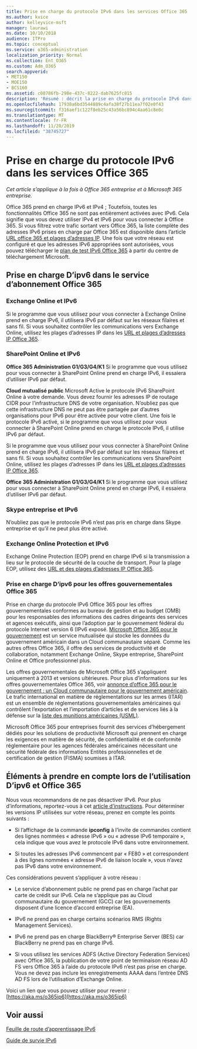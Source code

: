 ```yaml
---
title: Prise en charge du protocole IPv6 dans les services Office 365
ms.author: kvice
author: kelleyvice-msft
manager: laurawi
ms.date: 10/10/2018
audience: ITPro
ms.topic: conceptual
ms.service: o365-administration
localization_priority: Normal
ms.collection: Ent_O365
ms.custom: Adm_O365
search.appverid:
- MET150
- MOE150
- BCS160
ms.assetid: c08786fb-298e-437c-8222-dab7625fc815
description: 'Résumé : décrit la prise en charge du protocole IPv6 dans les composants Microsoft Office 365 et dans les offres gouvernementales Office 365.'
ms.openlocfilehash: 17938a6bd3544889c4afa38f27b11ea7f02e0f43
ms.sourcegitcommit: f316aef1c122f8eb25c43a56bc894c4aa61c8e0c
ms.translationtype: MT
ms.contentlocale: fr-FR
ms.lasthandoff: 11/20/2019
ms.locfileid: "38745727"
---
```

# <a name="ipv6-support-in-office-365-services"></a>Prise en charge du protocole IPv6 dans les services Office 365

*Cet article s’applique à la fois à Office 365 entreprise et à Microsoft 365 entreprise.*

Office 365 prend en charge IPv6 et IPv4 ; Toutefois, toutes les fonctionnalités Office 365 ne sont pas entièrement activées avec IPv6. Cela signifie que vous devez utiliser IPv4 et IPv6 pour vous connecter à Office 365. Si vous filtrez votre trafic sortant vers Office 365, la liste complète des adresses IPv6 prises en charge par Office 365 est disponible dans l’article [URL office 365 et plages d’adresses IP](urls-and-ip-address-ranges.md). Une fois que votre réseau est configuré et que les adresses IPv6 appropriées sont autorisées, vous pouvez télécharger le [plan de test IPv6 Office 365](https://go.microsoft.com/fwlink/?LinkId=293447) à partir du centre de téléchargement Microsoft.
  
## <a name="ipv6-support-in-office-365-subscription-service"></a>Prise en charge D’ipv6 dans le service d’abonnement Office 365

### <a name="exchange-online-and-ipv6"></a>Exchange Online et IPv6

Si le programme que vous utilisez pour vous connecter à Exchange Online prend en charge IPv6, il utilisera IPv6 par défaut sur les réseaux filaires et sans fil. Si vous souhaitez contrôler les communications vers Exchange Online, utilisez les plages d’adresses IP dans les [URL et plages d’adresses IP Office 365](urls-and-ip-address-ranges.md).
  
### <a name="sharepoint-online-and-ipv6"></a>SharePoint Online et IPv6

 **Office 365 Administration G1/G3/G4/K1** Si le programme que vous utilisez pour vous connecter à SharePoint Online prend en charge IPv6, il essaiera d’utiliser IPv6 par défaut.
  
 **Cloud mutualisé public** Microsoft Active le protocole IPv6 SharePoint Online à votre demande. Vous devez fournir les adresses IP de routage CIDR pour l’infrastructure DNS de votre organisation. N’oubliez pas que cette infrastructure DNS ne peut pas être partagée par d’autres organisations pour IPv6 pour être activée pour votre client. Une fois le protocole IPv6 activé, si le programme que vous utilisez pour vous connecter à SharePoint Online prend en charge le protocole IPv6, il utilise IPv6 par défaut.
  
Si le programme que vous utilisez pour vous connecter à SharePoint Online prend en charge IPv6, il utilisera IPv6 par défaut sur les réseaux filaires et sans fil. Si vous souhaitez contrôler les communications vers SharePoint Online, utilisez les plages d’adresses IP dans les [URL et plages d’adresses IP Office 365](urls-and-ip-address-ranges.md).
  
 **Office 365 Administration G1/G3/G4/K1** Si le programme que vous utilisez pour vous connecter à SharePoint Online prend en charge IPv6, il essaiera d’utiliser IPv6 par défaut.
  
### <a name="skype-for-business-and-ipv6"></a>Skype entreprise et IPv6

N’oubliez pas que le protocole IPv6 n’est pas pris en charge dans Skype entreprise et qu’il ne peut plus être activé.
  
### <a name="exchange-online-protection-and-ipv6"></a>Exchange Online Protection et IPv6

Exchange Online Protection (EOP) prend en charge IPv6 si la transmission a lieu sur le protocole de sécurité de la couche de transport. Pour la plage EOP, utilisez des [URL et des plages d’adresses IP Office 365](urls-and-ip-address-ranges.md).
  
### <a name="ipv6-support-for-office-365-government-offerings"></a>Prise en charge D’ipv6 pour les offres gouvernementales Office 365

Prise en charge du protocole IPv6 Office 365 pour les offres gouvernementales conformes au bureau de gestion et au budget (OMB) pour les responsables des informations des cadres dirigeants des services et agences exécutifs, ainsi que l’adoption par le gouvernement fédéral du protocole Internet version 6 (IPv6 exposé. [Microsoft Office 365 pour le gouvernement](https://go.microsoft.com/fwlink/p/?LinkId=325414) est un service mutualisée qui stocke les données du gouvernement américain dans un Cloud communautaire séparé. Comme les autres offres Office 365, il offre des services de productivité et de collaboration, notamment Exchange Online, Skype entreprise, SharePoint Online et Office professionnel plus. 

Les offres gouvernementales de Microsoft Office 365 s’appliquent uniquement à 2013 et versions ultérieures. Pour plus d’informations sur les offres gouvernementales Office 365, voir [annonce d’office 365 pour le gouvernement : un Cloud communautaire pour le gouvernement américain](https://go.microsoft.com/fwlink/p/?LinkId=325414). Le trafic international en matière de réglementations sur les armes (ITAR) est un ensemble de réglementations gouvernementales américaines qui contrôlent l’exportation et l’importation d’articles et de services liés à la défense sur la [liste des munitions américaines (USML)](https://go.microsoft.com/fwlink/p/?LinkId=325415). 

Microsoft Office 365 pour entreprises fournit des services d’hébergement dédiés pour les solutions de productivité Microsoft qui prennent en charge les exigences en matière de sécurité, de confidentialité et de conformité réglementaire pour les agences fédérales américaines nécessitant une sécurité fédérale des informations Entités professionnelles et de certification de gestion (FISMA) soumises à ITAR.
  
## <a name="things-to-consider-when-using-ipv6-and-office-365"></a>Éléments à prendre en compte lors de l’utilisation D’ipv6 et Office 365

Nous vous recommandons de ne pas désactiver IPv6. Pour plus d’informations, reportez-vous à cet [article d’instructions](https://support.microsoft.com/help/929852/guidance-for-configuring-ipv6-in-windows-for-advanced-users). Pour déterminer les versions IP utilisées sur votre réseau, prenez en compte les points suivants :
  
- Si l’affichage de la commande **ipconfig** à l’invite de commandes contient des lignes nommées « adresse IPv6 » ou « adresse IPv6 temporaire », cela indique que vous avez le protocole IPv6 dans votre environnement.

- Si toutes les adresses IPv6 commencent par « FE80 » et correspondent à des lignes nommées « adresse IPv6 de liaison locale », vous n’avez pas IPv6 dans votre environnement.

Ces considérations peuvent s’appliquer à votre réseau :
  
- Le service d’abonnement public ne prend pas en charge l’achat par carte de crédit sur IPv6. Cela ne s’applique pas au Cloud communautaire du gouvernement (GCC) car les gouvernements disposent d’une licence d’accord entreprise (EA).

- IPv6 ne prend pas en charge certains scénarios RMS (Rights Management Services).

- IPv6 ne prend pas en charge BlackBerry® Enterprise Server (BES) car BlackBerry ne prend pas en charge IPv6.

- Si vous utilisez les services ADFS (Active Directory Federation Services) avec Office 365, la publication de votre point de terminaison réseau AD FS vers Office 365 à l’aide du protocole IPv6 n’est pas prise en charge. Vous ne devez pas inclure les enregistrements AAAA dans l’entrée DNS AD FS lors de l’utilisation d’Exchange Online. 

Voici un lien que vous pouvez utiliser pour revenir : [https://aka.ms/o365ip6](https://aka.ms/o365ip6)
  
## <a name="see-also"></a>Voir aussi

[Feuille de route d’apprentissage IPv6](https://docs.microsoft.com/previous-versions/windows/it-pro/windows-server-2008-R2-and-2008/gg250710(v%3dws.10))
  
[Guide de survie IPv6](https://social.technet.microsoft.com/wiki/contents/articles/1728.ipv6-survival-guide.aspx)
